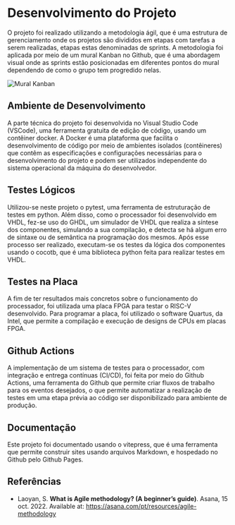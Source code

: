 # Desenvolvimento do Projeto

O projeto foi realizado utilizando a metodologia ágil, que é uma estrutura de gerenciamento onde os projetos são divididos em etapas com tarefas a serem realizadas, etapas estas denominadas de sprints. A metodologia foi aplicada por meio de um mural Kanban no Github, que é uma abordagem visual onde as sprints estão posicionadas em diferentes pontos do mural dependendo de como o grupo tem progredido nelas.

![Mural Kanban](public/images/mural_kanban.png)

## Ambiente de Desenvolvimento

A parte técnica do projeto foi desenvolvida no Visual Studio Code (VSCode), uma ferramenta gratuita de edição de código, usando um contêiner docker. A Docker é uma plataforma que facilita o desenvolvimento de código por meio de ambientes isolados (contêineres) que contêm as especificações e configurações necessárias para o desenvolvimento do projeto e podem ser utilizados independente do sistema operacional da máquina do desenvolvedor.

## Testes Lógicos

Utilizou-se neste projeto o pytest, uma ferramenta de estruturação de testes em python. Além disso, como o processador foi desenvolvido em VHDL, fez-se uso do GHDL, um simulador de VHDL que realiza a síntese dos componentes, simulando a sua compilação, e detecta se há algum erro de sintaxe ou de semântica na programação dos mesmos. Após esse processo ser realizado, executam-se os testes da lógica dos componentes usando o cocotb, que é uma biblioteca python feita para realizar testes em VHDL.

## Testes na Placa

A fim de ter resultados mais concretos sobre o funcionamento do processador, foi utilizada uma placa FPGA para testar o RISC-V desenvolvido. Para programar a placa, foi utilizado o software Quartus, da Intel, que permite a compilação e execução de designs de CPUs em placas FPGA.

## Github Actions

A implementação de um sistema de testes para o processador, com integração e entrega contínuas (CI/CD), foi feita por meio do Github Actions, uma ferramenta do Github que permite criar fluxos de trabalho para os eventos desejados, o que permite automatizar a realização de testes em uma etapa prévia ao código ser disponibilizado para ambiente de produção.

## Documentação

Este projeto foi documentado usando o vitepress, que é uma ferramenta que permite construir sites usando arquivos Markdown, e hospedado no Github pelo Github Pages.

## Referências

- Laoyan, S. **What is Agile methodology? (A beginner’s guide)**. Asana, 15 oct. 2022. 
Available at: https://asana.com/pt/resources/agile-methodology